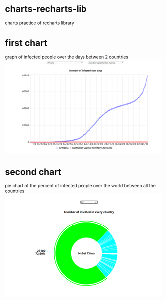 # charts-recharts-lib
charts practice of recharts library

# first chart
graph of infected people over the days between 2 countries
![infected over dates](https://github.com/yaronlev9/charts-recharts-lib/blob/main/chart1.png)

# second chart
pie chart of the percent of infected people over the world between all the countries
![infected percent](https://github.com/yaronlev9/charts-recharts-lib/blob/main/chart2.png)
